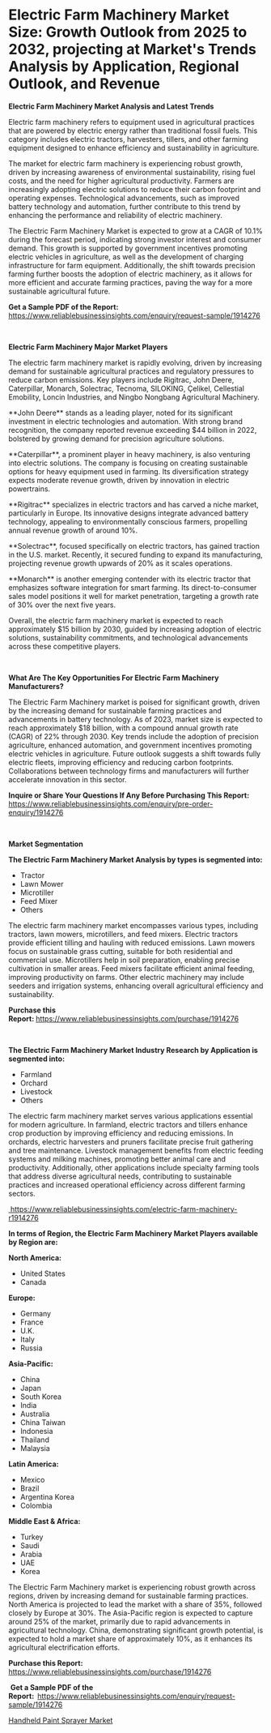 <p><h1>Electric Farm Machinery Market Size: Growth Outlook from 2025 to 2032, projecting at Market's Trends Analysis by Application, Regional Outlook, and Revenue</h1></p><p><strong>Electric Farm Machinery Market Analysis and Latest Trends</strong></p>
<p><p>Electric farm machinery refers to equipment used in agricultural practices that are powered by electric energy rather than traditional fossil fuels. This category includes electric tractors, harvesters, tillers, and other farming equipment designed to enhance efficiency and sustainability in agriculture.</p><p>The market for electric farm machinery is experiencing robust growth, driven by increasing awareness of environmental sustainability, rising fuel costs, and the need for higher agricultural productivity. Farmers are increasingly adopting electric solutions to reduce their carbon footprint and operating expenses. Technological advancements, such as improved battery technology and automation, further contribute to this trend by enhancing the performance and reliability of electric machinery.</p><p>The Electric Farm Machinery Market is expected to grow at a CAGR of 10.1% during the forecast period, indicating strong investor interest and consumer demand. This growth is supported by government incentives promoting electric vehicles in agriculture, as well as the development of charging infrastructure for farm equipment. Additionally, the shift towards precision farming further boosts the adoption of electric machinery, as it allows for more efficient and accurate farming practices, paving the way for a more sustainable agricultural future.</p></p>
<p><strong>Get a Sample PDF of the Report:&nbsp;</strong> <a href="https://www.reliablebusinessinsights.com/enquiry/request-sample/1914276?utm_campaign=2278&utm_medium=2&utm_source=Github&utm_content=ia&utm_term=10042025&utm_id=electric-farm-machinery">https://www.reliablebusinessinsights.com/enquiry/request-sample/1914276</a></p>
<p>&nbsp;</p>
<p><strong>Electric Farm Machinery Major Market Players</strong></p>
<p><p>The electric farm machinery market is rapidly evolving, driven by increasing demand for sustainable agricultural practices and regulatory pressures to reduce carbon emissions. Key players include Rigitrac, John Deere, Caterpillar, Monarch, Solectrac, Tecnoma, SILOKING, Çelikel, Cellestial Emobility, Loncin Industries, and Ningbo Nongbang Agricultural Machinery.</p><p>**John Deere** stands as a leading player, noted for its significant investment in electric technologies and automation. With strong brand recognition, the company reported revenue exceeding $44 billion in 2022, bolstered by growing demand for precision agriculture solutions.</p><p>**Caterpillar**, a prominent player in heavy machinery, is also venturing into electric solutions. The company is focusing on creating sustainable options for heavy equipment used in farming. Its diversification strategy expects moderate revenue growth, driven by innovation in electric powertrains.</p><p>**Rigitrac** specializes in electric tractors and has carved a niche market, particularly in Europe. Its innovative designs integrate advanced battery technology, appealing to environmentally conscious farmers, propelling annual revenue growth of around 10%.</p><p>**Solectrac**, focused specifically on electric tractors, has gained traction in the U.S. market. Recently, it secured funding to expand its manufacturing, projecting revenue growth upwards of 20% as it scales operations.</p><p>**Monarch** is another emerging contender with its electric tractor that emphasizes software integration for smart farming. Its direct-to-consumer sales model positions it well for market penetration, targeting a growth rate of 30% over the next five years.</p><p>Overall, the electric farm machinery market is expected to reach approximately $15 billion by 2030, guided by increasing adoption of electric solutions, sustainability commitments, and technological advancements across these competitive players.</p></p>
<p>&nbsp;</p>
<p><strong>What Are The Key Opportunities For Electric Farm Machinery Manufacturers?</strong></p>
<p><p>The Electric Farm Machinery market is poised for significant growth, driven by the increasing demand for sustainable farming practices and advancements in battery technology. As of 2023, market size is expected to reach approximately $18 billion, with a compound annual growth rate (CAGR) of 22% through 2030. Key trends include the adoption of precision agriculture, enhanced automation, and government incentives promoting electric vehicles in agriculture. Future outlook suggests a shift towards fully electric fleets, improving efficiency and reducing carbon footprints. Collaborations between technology firms and manufacturers will further accelerate innovation in this sector.</p></p>
<p><strong>Inquire or Share Your Questions If Any Before Purchasing This Report:</strong> <a href="https://www.reliablebusinessinsights.com/enquiry/pre-order-enquiry/1914276?utm_campaign=2278&utm_medium=2&utm_source=Github&utm_content=ia&utm_term=10042025&utm_id=electric-farm-machinery">https://www.reliablebusinessinsights.com/enquiry/pre-order-enquiry/1914276</a></p>
<p>&nbsp;</p>
<p><strong>Market Segmentation</strong></p>
<p><strong>The Electric Farm Machinery Market Analysis by types is segmented into:</strong></p>
<p><ul><li>Tractor</li><li>Lawn Mower</li><li>Microtiller</li><li>Feed Mixer</li><li>Others</li></ul></p>
<p><p>The electric farm machinery market encompasses various types, including tractors, lawn mowers, microtillers, and feed mixers. Electric tractors provide efficient tilling and hauling with reduced emissions. Lawn mowers focus on sustainable grass cutting, suitable for both residential and commercial use. Microtillers help in soil preparation, enabling precise cultivation in smaller areas. Feed mixers facilitate efficient animal feeding, improving productivity on farms. Other electric machinery may include seeders and irrigation systems, enhancing overall agricultural efficiency and sustainability.</p></p>
<p><strong>Purchase this Report:&nbsp;</strong><a href="https://www.reliablebusinessinsights.com/purchase/1914276?utm_campaign=2278&utm_medium=2&utm_source=Github&utm_content=ia&utm_term=10042025&utm_id=electric-farm-machinery">https://www.reliablebusinessinsights.com/purchase/1914276</a></p>
<p>&nbsp;</p>
<p><strong>The Electric Farm Machinery Market Industry Research by Application is segmented into:</strong></p>
<p><ul><li>Farmland</li><li>Orchard</li><li>Livestock</li><li>Others</li></ul></p>
<p><p>The electric farm machinery market serves various applications essential for modern agriculture. In farmland, electric tractors and tillers enhance crop production by improving efficiency and reducing emissions. In orchards, electric harvesters and pruners facilitate precise fruit gathering and tree maintenance. Livestock management benefits from electric feeding systems and milking machines, promoting better animal care and productivity. Additionally, other applications include specialty farming tools that address diverse agricultural needs, contributing to sustainable practices and increased operational efficiency across different farming sectors.</p></p>
<p><a href="https://www.reliablebusinessinsights.com/electric-farm-machinery-r1914276?utm_campaign=2278&utm_medium=2&utm_source=Github&utm_content=ia&utm_term=10042025&utm_id=electric-farm-machinery">&nbsp;https://www.reliablebusinessinsights.com/electric-farm-machinery-r1914276</a></p>
<p><strong>In terms of Region, the Electric Farm Machinery Market Players available by Region are:</strong></p>
<p>
    <p> <strong> North America: </strong>
        <ul>
            <li>United States</li>
            <li>Canada</li>
        </ul>
        </p> 
    <p> <strong> Europe: </strong>
        <ul>
            <li>Germany</li>
            <li>France</li>
            <li>U.K.</li>
            <li>Italy</li>
            <li>Russia</li>
        </ul>
        </p> 
    <p> <strong> Asia-Pacific: </strong>
        <ul>
            <li>China</li>
            <li>Japan</li>
            <li>South Korea</li>
            <li>India</li>
            <li>Australia</li>
            <li>China Taiwan</li>
            <li>Indonesia</li>
            <li>Thailand</li>
            <li>Malaysia</li>
        </ul>
        </p> 
    <p> <strong> Latin America: </strong>
        <ul>
            <li>Mexico</li>
            <li>Brazil</li>
            <li>Argentina Korea</li>
            <li>Colombia</li>
        </ul>
        </p> 
    <p> <strong> Middle East & Africa: </strong>
        <ul>
            <li>Turkey</li>
            <li>Saudi</li>
            <li>Arabia</li>
            <li>UAE</li>
            <li>Korea</li>
        </ul>
    </p>
    </p>
<p><p>The Electric Farm Machinery market is experiencing robust growth across regions, driven by increasing demand for sustainable farming practices. North America is projected to lead the market with a share of 35%, followed closely by Europe at 30%. The Asia-Pacific region is expected to capture around 25% of the market, primarily due to rapid advancements in agricultural technology. China, demonstrating significant growth potential, is expected to hold a market share of approximately 10%, as it enhances its agricultural electrification efforts.</p></p>
<p><strong>Purchase this Report: </strong><a href="https://www.reliablebusinessinsights.com/purchase/1914276?utm_campaign=2278&utm_medium=2&utm_source=Github&utm_content=ia&utm_term=10042025&utm_id=electric-farm-machinery">https://www.reliablebusinessinsights.com/purchase/1914276</a></p>
<p>&nbsp;<strong>Get a Sample PDF of the Report:&nbsp;&nbsp;</strong><a href="https://www.reliablebusinessinsights.com/enquiry/request-sample/1914276?utm_campaign=2278&utm_medium=2&utm_source=Github&utm_content=ia&utm_term=10042025&utm_id=electric-farm-machinery">https://www.reliablebusinessinsights.com/enquiry/request-sample/1914276</a></p>
<p><strong></strong></p>
<p><p><a href="https://github.com/abuegalawixo/Market-Research-Report-List-1/blob/main/handheld-paint-sprayer-market.md?utm_campaign=2278&utm_medium=2&utm_source=Github&utm_content=ia&utm_term=10042025&utm_id=electric-farm-machinery">Handheld Paint Sprayer Market</a></p></p>